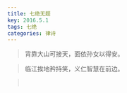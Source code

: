 ```yaml
---
title: 七绝无题
key: 2016.5.1
tags: 七绝
categories: 律诗
---
```


<blockquote class="blockquote-center">背靠大山可接天，面依孙女以得安。
</blockquote>
<blockquote class="blockquote-center">临江挨地矜持笑，义仁智慧在前边。
</blockquote>
<blockquote class="blockquote-center"></br>
</blockquote>
